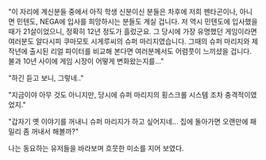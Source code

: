 "이 자리에 계신분들 중에서 아직 학생 신분이신 분들은 차후에 저희 펜타곤이나, 아니면 민텐도, NEGA에 입사를 희망하시는 분들도 계실 겁니다. 저 역시 민텐도에 입사했을 때가 21살이었으니, 정확히 12년 정도가 흘렀군요. 그 당시에 가장 유명했던 게임이라면 여러분도 알다시피 쿠마모토 시게루씨의 슈퍼 마리지였습니다. 그때의 슈퍼 마리지와 제작년에 출시된 리얼 파이터를 비교해 본다면 여러분께서도 어렴풋이 느끼셨을 겁니다. 불과 10년 사이에 게임 시장이 어떻게 변화왔는지를..." 

"하긴 듣고 보니, 그렇네.." 

"지금이야 아무 것도 아니지만, 당시에 슈퍼 마리지의 횡스크롤 시스템 조차 충격적이였었지." 

"갑자기 옛 이야기를 꺼내니 슈퍼 마리지가 하고 싶어지네... 집에 돌아가면 오랜만에 패밀리 좀 꺼내서 해볼까?" 

나는 동요하는 유저들을 바라보며 흐뭇한 미소를 지어 보였다. 